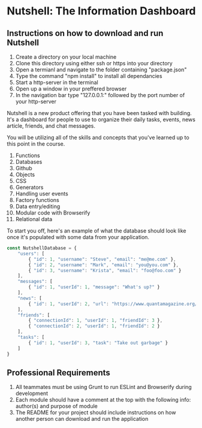 # Nutshell: The Information Dashboard


## Instructions on how to download and run Nutshell

1. Create a directory on your local machine
1. Clone this directory using either ssh or https into your directory
1. Open a termianl and navigate to the folder containing "package.json"
1. Type the command "npm install" to install all dependancies
1. Start a http-server in the terminal
1. Open up a window in your preffered browser
1. In the navigation bar type "127.0.0.1:" followed by the port number of your http-server

Nutshell is a new product offering that you have been tasked with building. It's a dashboard for people to use to organize their daily tasks, events, news article, friends, and chat messages.

You will be utilizing all of the skills and concepts that you've learned up to this point in the course.

1. Functions
1. Databases
1. Github
1. Objects
1. CSS
1. Generators
1. Handling user events
1. Factory functions
1. Data entry/editing
1. Modular code with Browserify
1. Relational data

To start you off, here's an example of what the database should look like once it's populated with some data from your application.

```js
const NutshellDatabase = {
    "users": [
        { "id": 1, "username": "Steve", "email": "me@me.com" },
        { "id": 2, "username": "Mark", "email": "you@you.com" },
        { "id": 3, "username": "Krista", "email": "foo@foo.com" }
    ],
    "messages": [
        { "id": 1, "userId": 1, "message": "What's up?" }
    ],
    "news": [
        { "id": 1, "userId": 2, "url": "https://www.quantamagazine.org/newfound-wormhole-allows-information-to-escape-black-holes-20171023/", "note": "Check out this recent discovery about workholes" }
    ],
    "friends": [
        { "connectionId": 1, "userId": 1, "friendId": 3 },
        { "connectionId": 2, "userId": 1, "friendId": 2 }
    ],
    "tasks": [
        { "id": 1, "userId": 3, "task": "Take out garbage" }
    ]
}
```

## Professional Requirements

1. All teammates must be using Grunt to run ESLint and Browserify during development
1. Each module should have a comment at the top with the following info: author(s) and purpose of module
1. The README for your project should include instructions on how another person can download and run the application
